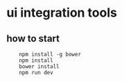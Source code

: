 # ui integration tools

## how to start
```
    npm install -g bower
    npm install
    bower install
    npm run dev
```
